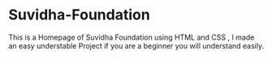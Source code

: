 # Suvidha-Foundation
This is a Homepage of Suvidha Foundation using HTML and CSS , I made an easy understable Project if you are a beginner you will understand easily.
